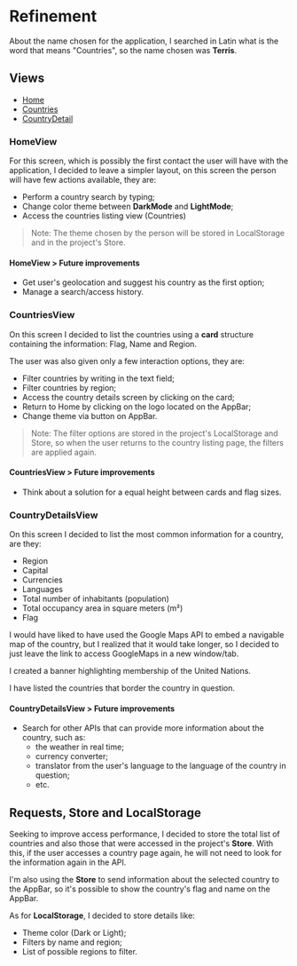 # Refinement

About the name chosen for the application, I searched in Latin what is the word that means "Countries", so the name chosen was **Terris**.

## Views

- [Home](#homeview)
- [Countries](#countriesview)
- [CountryDetail](#countriesview)

### HomeView

For this screen, which is possibly the first contact the user will have with the application, I decided to leave a simpler layout, on this screen the person will have few actions available, they are:

- Perform a country search by typing;
- Change color theme between **DarkMode** and **LightMode**;
- Access the countries listing view (Countries)

> Note: The theme chosen by the person will be stored in LocalStorage and in the project's Store.

#### HomeView > Future improvements

- Get user's geolocation and suggest his country as the first option;
- Manage a search/access history.

### CountriesView

On this screen I decided to list the countries using a **card** structure containing the information: Flag, Name and Region.

The user was also given only a few interaction options, they are:

- Filter countries by writing in the text field;
- Filter countries by region;
- Access the country details screen by clicking on the card;
- Return to Home by clicking on the logo located on the AppBar;
- Change theme via button on AppBar.

> Note: The filter options are stored in the project's LocalStorage and Store, so when the user returns to the country listing page, the filters are applied again.

#### CountriesView > Future improvements

- Think about a solution for a equal height between cards and flag sizes.

### CountryDetailsView

On this screen I decided to list the most common information for a country, are they:

- Region
- Capital
- Currencies
- Languages
- Total number of inhabitants (population)
- Total occupancy area in square meters (m²)
- Flag

I would have liked to have used the Google Maps API to embed a navigable map of the country, but I realized that it would take longer, so I decided to just leave the link to access GoogleMaps in a new window/tab.

I created a banner highlighting membership of the United Nations.

I have listed the countries that border the country in question.

#### CountryDetailsView > Future improvements

- Search for other APIs that can provide more information about the country, such as:
  - the weather in real time;
  - currency converter;
  - translator from the user's language to the language of the country in question;
  - etc.

## Requests, Store and LocalStorage

Seeking to improve access performance, I decided to store the total list of countries and also those that were accessed in the project's **Store**. With this, if the user accesses a country page again, he will not need to look for the information again in the API.

I'm also using the **Store** to send information about the selected country to the AppBar, so it's possible to show the country's flag and name on the AppBar.

As for **LocalStorage**, I decided to store details like:

- Theme color (Dark or Light);
- Filters by name and region;
- List of possible regions to filter.
